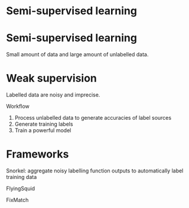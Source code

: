 # Semi-supervised learning

# **Semi-supervised learning**

Small amount of data and large amount of unlabelled data.

# **Weak supervision**

Labelled data are noisy and imprecise.

Workflow

1. Process unlabelled data to generate accuracies of label sources
2. Generate training labels
3. Train a powerful model

# **Frameworks**

Snorkel: aggregate noisy labelling function outputs to automatically label training data

FlyingSquid

FixMatch
